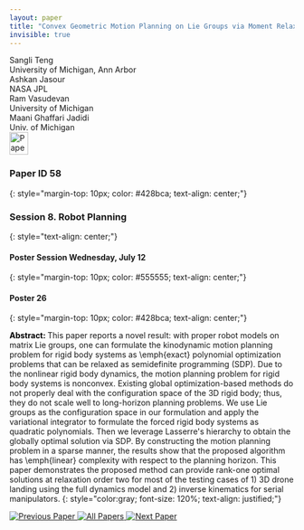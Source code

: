 ```yaml
---
layout: paper
title: "Convex Geometric Motion Planning on Lie Groups via Moment Relaxation"
invisible: true
---
```

<div class="paper-authors">
<div class="paper-author-box">
    <div class="paper-author-name">Sangli Teng</div>
    <div class="paper-author-uni">University of Michigan, Ann Arbor</div>
</div>
<div class="paper-author-box">
    <div class="paper-author-name">Ashkan Jasour</div>
    <div class="paper-author-uni">NASA JPL</div>
</div>
<div class="paper-author-box">
    <div class="paper-author-name">Ram Vasudevan</div>
    <div class="paper-author-uni">University of Michigan</div>
</div>
<div class="paper-author-box">
    <div class="paper-author-name">Maani Ghaffari Jadidi</div>
    <div class="paper-author-uni">Univ. of Michigan</div>
</div>

</div><div class="paper-pdf">
<div> <a href="http://www.roboticsproceedings.org/rss19/p058.pdf"><img src="{{ site.baseurl }}/images/paper_link.png" alt="Paper Website" width = "33"  height = "40"/></a> </div>
</div>

### Paper ID 58
{: style="margin-top: 10px; color: #428bca; text-align: center;"}

### Session 8. Robot Planning
{: style="text-align: center;"}

#### Poster Session Wednesday, July 12
{: style="margin-top: 10px; color: #555555; text-align: center;"}

#### Poster 26
{: style="margin-top: 10px; color: #428bca; text-align: center;"}

<b style="color: black;">Abstract: </b>This paper reports a novel result: with proper robot models on matrix Lie groups, one can formulate the kinodynamic motion planning problem for rigid body systems as \emph{exact} polynomial optimization problems that can be relaxed as semidefinite programming (SDP). Due to the nonlinear rigid body dynamics, the motion planning problem for rigid body systems is nonconvex. Existing global optimization-based methods do not properly deal with the configuration space of the 3D rigid body; thus, they do not scale well to long-horizon planning problems. We use Lie groups as the configuration space in our formulation and apply the variational integrator to formulate the forced rigid body systems as quadratic polynomials. Then we leverage Lasserre's hierarchy to obtain the globally optimal solution via SDP. By constructing the motion planning problem in a sparse manner, the results show that the proposed algorithm has \emph{linear} complexity with respect to the planning horizon. This paper demonstrates the proposed method can provide rank-one optimal solutions at relaxation order two for most of the testing cases of 1) 3D drone landing using the full dynamics model and 2) inverse kinematics for serial manipulators. 
{: style="color:gray; font-size: 120%; text-align: justified;"}


<div class="paper-menu">
<a href="{{ site.baseurl }}/program/papers/057/"> <img src="{{ site.baseurl }}/images/previous_paper_icon.png" alt="Previous Paper" title="Previous Paper"/> </a>
<a href="{{ site.baseurl }}/program/papers"><img src="{{ site.baseurl }}/images/overview_icon.png" alt="All Papers" title="All Papers"/> </a>
<a href="{{ site.baseurl }}/program/papers/059/"> <img src="{{ site.baseurl }}/images/next_paper_icon.png" alt="Next Paper" title="Next Paper"/> </a>

</div>
